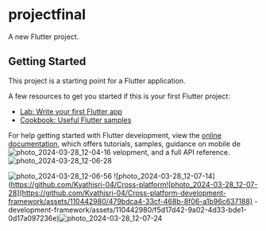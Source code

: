 # projectfinal

A new Flutter project.

## Getting Started

This project is a starting point for a Flutter application.

A few resources to get you started if this is your first Flutter project:

- [Lab: Write your first Flutter app](https://docs.flutter.dev/get-started/codelab)
- [Cookbook: Useful Flutter samples](https://docs.flutter.dev/cookbook)

For help getting started with Flutter development, view the
[online documentation](https://docs.flutter.dev/), which offers tutorials,
samples, guidance on mobile de![photo_2024-03-28_12-04-16](https://github.com/Kyathisri-04/Cross-platform-development-framework/assets/110442980/0e58dd15-66c8-44b0-94a3-32df16663b65)
velopment, and a full API reference.![photo_2024-03-28_12-06-28](https://github.com/Kyathisri-04/Cross-platform-development-framework/assets/110442980/7d3d879a-28be-4403-8f8a-34e46274ebb7)

![photo_2024-03-28_12-06-56](https://github.com/Kyathisri-04/Cross-platform-development-framework/assets/110442980/ce9c7e59-9902-4627-b74a-d2548822ddae)
![photo_2024-03-28_12-07-14](https://github.com/Kyathisri-04/Cross-platform![photo_2024-03-28_12-07-28](https://github.com/Kyathisri-04/Cross-platform-development-framework/assets/110442980/479bdca4-33cf-468b-8f06-a1b96c637188)
-development-framework/assets/110442980/f5d17d42-9a02-4d33-bde1-0d17a097236e)![photo_2024-03-28_12-07-24](https://github.com/Kyathisri-04/Cross-platform-development-framework/assets/110442980/608501f0-2380-41b5-8315-06d36bf9ad1f)

